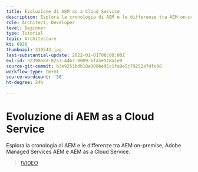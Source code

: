 ```yaml
---
title: Evoluzione di AEM as a Cloud Service
description: Esplora la cronologia di AEM e le differenze tra AEM on-premise, Adobe Managed Services AEM e AEM as a Cloud Service.
role: Architect, Developer
level: Beginner
type: Tutorial
topic: Architecture
kt: 6920
thumbnail: 330543.jpg
last-substantial-update: 2022-01-01T00:00:00Z
exl-id: 32390a8d-8257-44b7-9009-bfa5e518a1e0
source-git-commit: b3e9251bdb18a008be95c1fa9e5c79252a74fc98
workflow-type: tm+mt
source-wordcount: '58'
ht-degree: 24%

---
```


# Evoluzione di AEM as a Cloud Service

Esplora la cronologia di AEM e le differenze tra AEM on-premise, Adobe Managed Services AEM e AEM as a Cloud Service.

>[!VIDEO](https://video.tv.adobe.com/v/330543?quality=12&learn=on)
